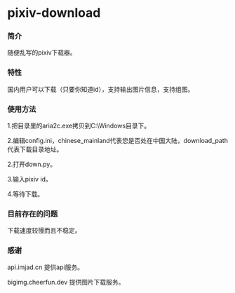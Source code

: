 # pixiv-download

### 简介

随便乱写的pixiv下载器。

### 特性

国内用户可以下载（只要你知道id），支持输出图片信息，支持组图。

### 使用方法

1.把目录里的aria2c.exe拷贝到C:\Windows目录下。

2.编辑config.ini，chinese_mainland代表您是否处在中国大陆，download_path代表下载目录地址。

2.打开down.py。

3.输入pixiv id。

4.等待下载。

### 目前存在的问题

下载速度较慢而且不稳定。

### 感谢

api.imjad.cn 提供api服务。

bigimg.cheerfun.dev 提供图片下载服务。